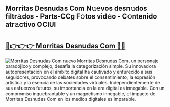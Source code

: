 ## Morritas Desnudas Com N𝚞𝚎vos desn𝚞dos filtr𝚊dos - Parts-CCg F𝚘tos vid𝚎o - C𝚘ntenido atr𝚊ctivo OCIUl

# <h2><a href="http://mb8zfz8.tromn.icu/?c=Morritas+Desnudas+Com">🔗👉👉👉 Morritas Desnudas Com 🔗🔗</a></h2>

[![Morritas Desnudas Com nuevo](https://i.imgur.com/pEAQMta.gif)](http://mb8zfz8.tromn.icu/?c=Morritas+Desnudas+Com)
Morritas Desnudas Com, un personaje paradójico y complejo, desafía la categorización simple. Su innovadora autopresentación en el ámbito digital ha cautivado y enfurecido a sus seguidores, provocando debates sobre el consentimiento, la expresión artística y la esencia de las sociedades virtuales. Independientemente de sus esfuerzos futuros, su importancia en la era digital es innegable. Con un compromiso inquebrantable y un magnetismo innegable, el impacto de Morritas Desnudas Com en los medios digitales es imparable.
